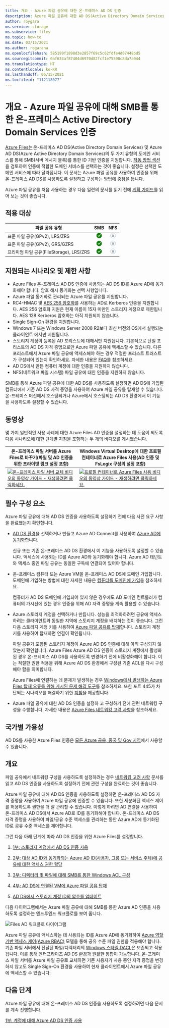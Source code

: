 ```yaml
---
title: 개요 - Azure 파일 공유에 대한 온-프레미스 AD DS 인증
description: Azure 파일 공유에 대한 AD DS(Active Directory Domain Services) 인증에 대해 알아봅니다. 이 문서에서는 지원 시나리오와 가용성을 살펴보고 AD DS와 Azure Active Directory 간의 사용 권한이 작동하는 방식을 설명합니다.
author: roygara
ms.service: storage
ms.subservice: files
ms.topic: how-to
ms.date: 03/15/2021
ms.author: rogarana
ms.openlocfilehash: 585199f1898d3e2857f69c5c62fdfe4d07448bd5
ms.sourcegitcommit: 0af634af87404d6970d82fcf1e75598c8da7a044
ms.translationtype: HT
ms.contentlocale: ko-KR
ms.lasthandoff: 06/15/2021
ms.locfileid: "112118077"
---
```

# <a name="overview---on-premises-active-directory-domain-services-authentication-over-smb-for-azure-file-shares"></a>개요 - Azure 파일 공유에 대해 SMB를 통한 온-프레미스 Active Directory Domain Services 인증

[Azure Files는](storage-files-introduction.md) 온-프레미스 AD DS(Active Directory Domain Services) 및 Azure AD DS(Azure Active Directory Domain Services)의 두 가지 유형의 도메인 서비스를 통해 SMB(서버 메시지 블록)를 통한 ID 기반 인증을 지원합니다. [작동 방법 섹션](./storage-files-active-directory-overview.md#how-it-works)을 검토하여 인증에 적합한 도메인 서비스를 선택하는 것이 좋습니다. 설정은 선택한 도메인 서비스에 따라 달라집니다. 이 문서는 Azure 파일 공유를 사용하여 인증을 위해 온-프레미스 AD DS를 사용하도록 설정하고 구성하는 방법에 중점을 둡니다.

Azure 파일 공유를 처음 사용하는 경우 다음 일련의 문서를 읽기 전에 [계획 가이드](storage-files-planning.md)를 읽어 보는 것이 좋습니다.

## <a name="applies-to"></a>적용 대상
| 파일 공유 유형 | SMB | NFS |
|-|:-:|:-:|
| 표준 파일 공유(GPv2), LRS/ZRS | ![예](../media/icons/yes-icon.png) | ![아니요](../media/icons/no-icon.png) |
| 표준 파일 공유(GPv2), GRS/GZRS | ![예](../media/icons/yes-icon.png) | ![아니요](../media/icons/no-icon.png) |
| 프리미엄 파일 공유(FileStorage), LRS/ZRS | ![예](../media/icons/yes-icon.png) | ![아니요](../media/icons/no-icon.png) |

## <a name="supported-scenarios-and-restrictions"></a>지원되는 시나리오 및 제한 사항

- Azure Files 온-프레미스 AD DS 인증에 사용되는 AD DS ID를 Azure AD에 동기화해야 합니다. 암호 해시 동기화는 선택 사항입니다. 
- Azure 파일 동기화로 관리되는 Azure 파일 공유를 지원합니다.
- RC4-HMAC 및 [AES 256 암호화](./storage-troubleshoot-windows-file-connection-problems.md#azure-files-on-premises-ad-ds-authentication-support-for-aes-256-kerberos-encryption)를 사용하는 AD로 Kerberos 인증을 지원합니다. AES 256 암호화 지원은 현재 이름이 15자 미만인 스토리지 계정으로 제한됩니다. AES 128 Kerberos 암호화는 아직 지원되지 않습니다.
- Single Sign-On 환경을 지원합니다.
- Windows 7 또는 Windows Server 2008 R2보다 최신 버전의 OS에서 실행되는 클라이언트 에서만 지원됩니다.
- 스토리지 계정이 등록된 AD 포리스트에 대해서만 지원됩니다. 기본적으로 단일 포리스트의 AD DS 자격 증명으로만 Azure 파일 공유에 액세스할 수 있습니다. 다른 포리스트에서 Azure 파일 공유에 액세스해야 하는 경우 적절한 포리스트 트러스트가 구성되어 있는지 확인하세요. 자세한 내용은 [FAQ](storage-files-faq.md#ad-ds--azure-ad-ds-authentication)를 참조하세요.
- AD DS에서 만든 컴퓨터 계정에 대한 인증을 지원하지 않습니다.
- NFS(네트워크 파일 시스템) 파일 공유에 대한 인증을 지원하지 않습니다.

SMB를 통해 Azure 파일 공유에 대한 AD DS를 사용하도록 설정하면 AD DS에 가입된 컴퓨터에서 기존 AD DS 자격 증명을 사용하여 Azure 파일 공유를 탑재할 수 있습니다. 온-프레미스 머신에서 호스팅되거나 Azure에서 호스팅되는 AD DS 환경에서 이 기능을 사용하도록 설정할 수 있습니다.

## <a name="videos"></a>동영상

몇 가지 일반적인 사용 사례에 대한 Azure Files AD 인증을 설정하는 데 도움이 되도록 다음 시나리오에 대한 단계별 지침을 포함하는 두 개의 비디오를 게시했습니다.

| 온-프레미스 파일 서버를 Azure Files로 바꾸기(파일 및 AD 인증을 위한 프라이빗 링크 설정 포함) | Windows Virtual Desktop에 대한 프로필 컨테이너로 Azure Files 사용(AD 인증 및 FsLogix 구성의 설정 포함)  |
|-|-|
| [![온-프레미스 파일 서버 교체 비디오의 동영상 가이드 - 재생하려면 클릭하세요.](./media/storage-files-identity-auth-active-directory-enable/replace-on-prem-server-thumbnail.png)](https://www.youtube.com/watch?v=jd49W33DxkQ) | [![프로필 컨테이너로 Azure Files 사용 비디오의 동영상 가이드 - 재생하려면 클릭하세요.](./media/storage-files-identity-auth-active-directory-enable/files-ad-ds-fslogix-thumbnail.png)](https://www.youtube.com/watch?v=9S5A1IJqfOQ) |


## <a name="prerequisites"></a>필수 구성 요소 

Azure 파일 공유에 대해 AD DS 인증을 사용하도록 설정하기 전에 다음 사전 요구 사항을 완료했는지 확인합니다. 

- [AD DS 환경](/windows-server/identity/ad-ds/get-started/virtual-dc/active-directory-domain-services-overview)을 선택하거나 만들고 Azure AD Connect를 사용하여 [Azure AD에 동기화](../../active-directory/hybrid/how-to-connect-install-roadmap.md)합니다. 

    신규 또는 기존 온-프레미스 AD DS 환경에서 이 기능을 사용하도록 설정할 수 있습니다. 액세스에 사용되는 ID를 Azure AD와 동기화해야 합니다. Azure AD 테넌트와 액세스 중인 파일 공유는 동일한 구독에 연결되어 있어야 합니다.

- 온-프레미스 컴퓨터 또는 Azure VM을 온-프레미스 AD DS에 도메인 가입합니다. 도메인에 가입하는 방법에 대한 자세한 내용은 [컴퓨터를 도메인에 가입](/windows-server/identity/ad-fs/deployment/join-a-computer-to-a-domain)을 참조하세요.

    컴퓨터가 AD DS 도메인에 가입되어 있지 않은 경우에도 AD 도메인 컨트롤러가 컴퓨터의 가시선에 있는 경우 인증을 위해 AD 자격 증명을 계속 활용할 수 있습니다.

- Azure 스토리지 계정을 선택하거나 만듭니다.  성능을 최적화하려면 공유에 액세스하려는 클라이언트와 동일한 지역에 스토리지 계정을 배치하는 것이 좋습니다. 그런 다음 스토리지 계정 키를 사용하여 [Azure 파일 공유를 탑재](storage-how-to-use-files-windows.md)합니다. 스토리지 계정 키를 사용하여 탑재하면 연결이 확인됩니다.

    파일 공유가 포함된 스토리지 계정이 Azure AD DS 인증에 대해 아직 구성되지 않았는지 확인합니다. Azure Files Azure AD DS 인증이 스토리지 계정에서 활성화된 경우 온-프레미스 AD DS를 사용하도록 변경하기 전에 비활성화해야 합니다. 이는 적절한 권한 적용을 위해 Azure AD DS 환경에서 구성된 기존 ACL을 다시 구성해야 함을 의미합니다.


    Azure Files에 연결하는 데 문제가 발생하는 경우 [Windows에서 발생하는 Azure Files 탑재 오류를 위해 게시된 문제 해결 도구](https://azure.microsoft.com/blog/new-troubleshooting-diagnostics-for-azure-files-mounting-errors-on-windows/)를 참조하세요. 또한 포트 445가 차단되는 시나리오를 해결하기 위한 [지침](./storage-files-faq.md#on-premises-access)을 제공합니다. 


- Azure 파일 공유에 대한 AD DS 인증을 설정하 고 구성하기 전에 관련 네트워킹 구성을 수행합니다. 자세한 내용은 [Azure Files 네트워킹 고려 사항](storage-files-networking-overview.md)을 참조하세요.

## <a name="regional-availability"></a>국가별 가용성

AD DS를 사용한 Azure Files 인증은 [모든 Azure 공용, 중국 및 Gov 지역](https://azure.microsoft.com/global-infrastructure/locations/)에서 사용할 수 있습니다.

## <a name="overview"></a>개요

파일 공유에서 네트워킹 구성을 사용하도록 설정하려는 경우 [네트워킹 고려 사항](./storage-files-networking-overview.md) 문서를 읽고 AD DS 인증을 사용하도록 설정하기 전에 관련 구성을 완료하는 것이 좋습니다.

Azure 파일 공유에 대해 AD DS 인증을 사용하도록 설정하면 온-프레미스 AD DS 자격 증명을 사용하여 Azure 파일 공유에 인증할 수 있습니다. 또한 세분화된 액세스 제어를 허용하도록 권한을 더 잘 관리할 수 있습니다. 이렇게 하려면 AD 연결을 사용하여 온-프레미스 AD DS에서 Azure AD로 ID를 동기화해야 합니다. 온-프레미스 AD DS 자격 증명을 사용하여 파일/공유 수준 액세스를 관리하는 동안 Azure AD에 동기화된 ID로 공유 수준 액세스를 제어합니다.

그런 다음 아래 단계에 따라 AD DS 인증을 위한 Azure Files를 설정합니다. 

1. [1부: 스토리지 계정에서 AD DS 인증 사용](storage-files-identity-ad-ds-enable.md)

1. [2부: 대상 AD ID와 동기화되는 Azure AD ID(사용자, 그룹 또는 서비스 주체)에 공유에 대한 액세스 권한 할당](storage-files-identity-ad-ds-assign-permissions.md)

1. [3부: 디렉터리 및 파일에 대해 SMB를 통한 Windows ACL 구성](storage-files-identity-ad-ds-configure-permissions.md)
 
1. [4부: AD DS에 연결된 VM에 Azure 파일 공유 탑재](storage-files-identity-ad-ds-mount-file-share.md)

1. [AD DS에서 스토리지 계정 ID의 암호를 업데이트](storage-files-identity-ad-ds-update-password.md)

다음 다이어그램에서는 Azure 파일 공유에 대해 SMB를 통한 Azure AD 인증을 사용하도록 설정하는 엔드투엔드 워크플로를 보여 줍니다. 

![Files AD 워크플로 다이어그램](media/storage-files-active-directory-domain-services-enable/diagram-files-ad.png)

Azure 파일 공유에 액세스하는 데 사용되는 ID를 Azure AD에 동기화하여 [Azure 역할 기반 액세스 제어(Azure RBAC)](../../role-based-access-control/overview.md) 모델을 통해 공유 수준 파일 권한을 적용해야 합니다. 기존 파일 서버에서 전달된 파일/디렉터리의 [Windows 스타일 DACL](/previous-versions/technet-magazine/cc161041(v=msdn.10))은 보존되고 적용됩니다. 이를 통해 엔터프라이즈 AD DS 환경과 원활한 통합이 가능합니다. 온-프레미스 파일 서버를 Azure 파일 공유로 교체하면 기존 사용자가 사용 중인 자격 증명을 변경하지 않고도 Single Sign-On 환경을 사용하여 현재 클라이언트에서 Azure 파일 공유에 액세스할 수 있습니다.  

## <a name="next-steps"></a>다음 단계

Azure 파일 공유에 대해 온-프레미스 AD DS 인증을 사용하도록 설정하려면 다음 문서를 계속 진행합니다.

[1부: 계정에 대해 Azure AD DS 인증 사용](storage-files-identity-ad-ds-enable.md)

